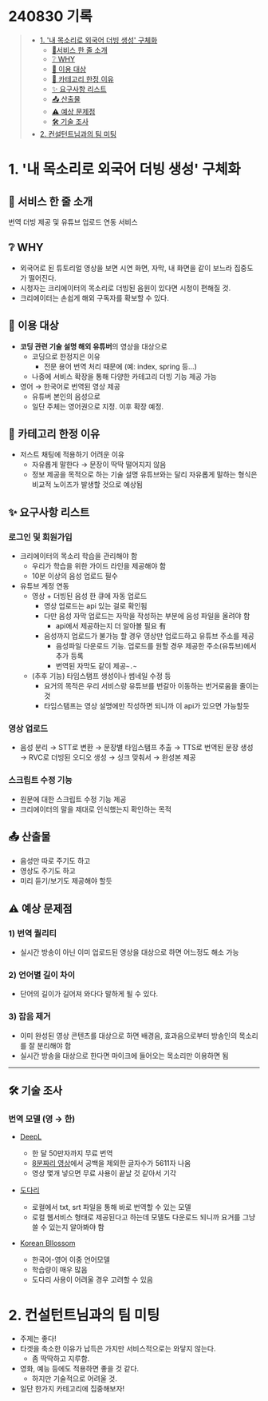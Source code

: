 # 240830 기록

> - [1. '내 목소리로 외국어 더빙 생성' 구체화](#1-내-목소리로-외국어-더빙-생성-구체화)
>   - [📢서비스 한 줄 소개](#📢-서비스-한-줄-소개)
>   - [❔ WHY](#❔-why)
>   - [🎯 이용 대상](#🎯-이용-대상)
>   - [🚧 카테고리 한정 이유](#🚧-카테고리-한정-이유)
>   - [✨ 요구사항 리스트](#✨-요구사항-리스트)
>   - [📤 산출물](#📤-산출물)
>   - [⚠️ 예상 문제점](#️⚠️-예상-문제점)
>   - [🛠️ 기술 조사](#️🛠️-기술-조사)
> - [2. 컨설턴트님과의 팀 미팅](#2-컨설턴트님과의-팀-미팅)


# 1. '내 목소리로 외국어 더빙 생성' 구체화
## 📢 서비스 한 줄 소개
번역 더빙 제공 및 유튜브 업로드 연동 서비스


## ❔ WHY
- 외국어로 된 튜토리얼 영상을 보면 시연 화면, 자막, 내 화면을 같이 보느라 집중도가 떨어진다.
- 시청자는 크리에이터의 목소리로 더빙된 음원이 있다면 시청이 편해질 것.
- 크리에이터는 손쉽게 해외 구독자를 확보할 수 있다.


## 🎯 이용 대상
- **코딩 관련 기술 설명 해외 유튜버**의 영상을 대상으로
    - 코딩으로 한정지은 이유
        - 전문 용어 번역 처리 때문에 (예: index, spring 등…)
    - 나중에 서비스 확장을 통해 다양한 카테고리 더빙 기능 제공 가능
- 영어 → 한국어로 번역된 영상 제공
    - 유튜버 본인의 음성으로
    - 일단 주체는 영어권으로 지정. 이후 확장 예정.


## 🚧 카테고리 한정 이유
- 저스트 채팅에 적용하기 어려운 이유
    - 자유롭게 말한다 → 문장이 딱딱 떨어지지 않음
    - 정보 제공을 목적으로 하는 기술 설명 유튜브와는 달리 자유롭게 말하는 형식은 비교적 노이즈가 발생할 것으로 예상됨

## ✨ 요구사항 리스트

### 로그인 및 회원가입
- 크리에이터의 목소리 학습을 관리해야 함
    - 우리가 학습을 위한 가이드 라인을 제공해야 함
    - 10분 이상의 음성 업로드 필수
- 유튜브 계정 연동
    - 영상 + 더빙된 음성 한 큐에 자동 업로드
        - 영상 업로드는 api 있는 걸로 확인됨
        - 다만 음성 자막 업로드는 자막을 작성하는 부분에 음성 파일을 올려야 함
            - api에서 제공하는지 더 알아볼 필요 有
        - 음성까지 업로드가 불가능 할 경우 영상만 업로드하고 유튜브 주소를 제공
            - 음성파일 다운로드 기능. 업로드를 원할 경우 제공한 주소(유튜브)에서 추가 등록
            - 번역된 자막도 같이 제공`~.~`
    - (추후 기능) 타임스탬프 생성이나 썸네일 수정 등
        - 요거의 목적은 우리 서비스랑 유튜브를 번갈아 이동하는 번거로움을 줄이는 것
        - 타임스탬프는 영상 설명에만 작성하면 되니까 이 api가 있으면 가능할듯

### 영상 업로드
- 음성 분리 → STT로 변환 → 문장별 타임스탬프 추출 → TTS로 번역된 문장 생성 → RVC로 더빙된 오디오 생성 → 싱크 맞춰서 → 완성본 제공

### 스크립트 수정 기능
- 원문에 대한 스크립트 수정 기능 제공
- 크리에이터의 말을 제대로 인식했는지 확인하는 목적


## 📤 산출물

- 음성만 따로 주기도 하고
- 영상도 주기도 하고
- 미리 듣기/보기도 제공해야 할듯


## ⚠️ 예상 문제점
### 1) 번역 퀄리티
- 실시간 방송이 아닌 이미 업로드된 영상을 대상으로 하면 어느정도 해소 가능

### 2) 언어별 길이 차이
- 단어의 길이가 길어져 와다다 말하게 될 수 있다.
### 3) 잡음 제거

- 이미 완성된 영상 콘텐츠를 대상으로 하면 배경음, 효과음으로부터 방송인의 목소리를 잘 분리해야 함
- 실시간 방송을 대상으로 한다면 마이크에 들어오는 목소리만 이용하면 됨

---

## 🛠️ 기술 조사
### 번역 모델 (영 → 한)
- [DeepL](https://www.deepl.com/ko/pro-api)      
    - 한 달 50만자까지 무료 번역
    - [8분짜리 영상](https://www.youtube.com/watch?v=ThGbP9wgkz8)에서 공백을 제외한 글자수가 5611자 나옴
    - 영상 몇개 넣으면 무료 사용이 끝날 것 같아서 기각

- [도다리](https://github.com/vEduardovich/dodari.git)
    - 로컬에서 txt, srt 파일을 통해 바로 번역할 수 있는 모델
    - 로컬 웹서비스 형태로 제공된다고 하는데 모델도 다운로드 되니까 요거를 그냥 쓸 수 있는지 알아봐야 함
- [Korean Bllossom](https://huggingface.co/MLP-KTLim/llama-3-Korean-Bllossom-8B)
    - 한국어-영어 이중 언어모델
    - 학습량이 매우 많음
    - 도다리 사용이 어려울 경우 고려할 수 있음
    

# 2. 컨설턴트님과의 팀 미팅
- 주제는 좋다!
- 타겟을 축소한 이유가 납득은 가지만 서비스적으로는 와닿지 않는다.
    - 좀 딱딱하고 지루함.
- 영화, 예능 등에도 적용하면 좋을 것 같다.
    - 하지만 기술적으로 어려울 것.
- 일단 한가지 카테고리에 집중해보자!
